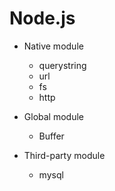 # Node.js

- Native module
    - querystring
    - url
    - fs
    - http
    
- Global module    
    - Buffer
    
- Third-party module
    - mysql    